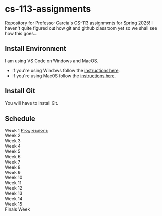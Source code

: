 # cs-113-assignments
Repository for Professor Garcia's CS-113 assignments for Spring 2025! I haven't quite figured out how git and github classroom yet so we shall see how this goes...

## Install Environment
I am using VS Code on Windows and MacOS.

- If you're using Windows follow the [instructions here](https://code.visualstudio.com/docs/cpp/config-msvc).
- If you're using MacOS follow the [instructions here](https://code.visualstudio.com/docs/cpp/config-clang-mac).

## Install Git
You will have to install Git.

## Schedule
Week 1 [Progressions](Progressions)  
Week 2  
Week 3  
Week 4  
Week 5  
Week 6  
Week 7  
Week 8  
Week 9  
Week 10  
Week 11  
Week 12  
Week 13  
Week 14  
Week 15  
Finals Week
